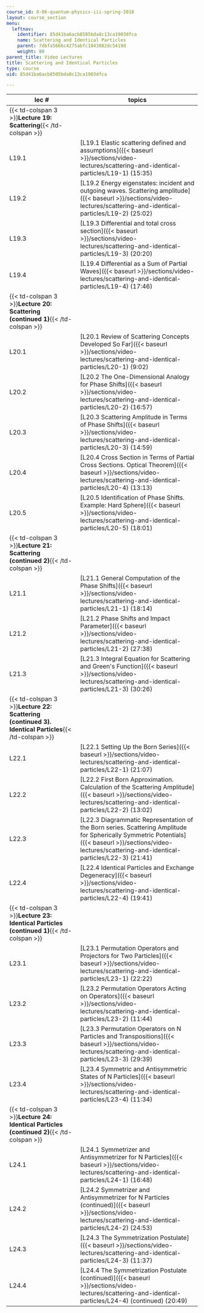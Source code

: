 ```yaml
---
course_id: 8-06-quantum-physics-iii-spring-2018
layout: course_section
menu:
  leftnav:
    identifier: 85d41ba6acb8505bda8c13ca1903dfca
    name: Scattering and Identical Particles
    parent: 7dbfa5666c4275abfc1043882dc5419d
    weight: 80
parent_title: Video Lectures
title: Scattering and Identical Particles
type: course
uid: 85d41ba6acb8505bda8c13ca1903dfca

---
```


  
| lec # | topics |
| --- | --- |
| {{< td-colspan 3 >}}**Lecture 19: Scattering**{{< /td-colspan >}} |||
| L19.1 | [L19.1 Elastic scattering defined and assumptions]({{< baseurl >}}/sections/video-lectures/scattering-and-identical-particles/L19-1) (15:35) |
| L19.2 | [L19.2 Energy eigenstates: incident and outgoing waves. Scattering amplitude]({{< baseurl >}}/sections/video-lectures/scattering-and-identical-particles/L19-2) (25:02) |
| L19.3 | [L19.3 Differential and total cross section]({{< baseurl >}}/sections/video-lectures/scattering-and-identical-particles/L19-3) (20:20) |
| L19.4 | [L19.4 Differential as a Sum of Partial Waves]({{< baseurl >}}/sections/video-lectures/scattering-and-identical-particles/L19-4) (17:46) |
| {{< td-colspan 3 >}}**Lecture 20: Scattering (continued 1)**{{< /td-colspan >}} |||
| L20.1 | [L20.1 Review of Scattering Concepts Developed So Far]({{< baseurl >}}/sections/video-lectures/scattering-and-identical-particles/L20-1) (9:02) |
| L20.2 | [L20.2 The One-Dimensional Analogy for Phase Shifts]({{< baseurl >}}/sections/video-lectures/scattering-and-identical-particles/L20-2) (16:57) |
| L20.3 | [L20.3 Scattering Amplitude in Terms of Phase Shifts]({{< baseurl >}}/sections/video-lectures/scattering-and-identical-particles/L20-3) (14:59) |
| L20.4 | [L20.4 Cross Section in Terms of Partial Cross Sections. Optical Theorem]({{< baseurl >}}/sections/video-lectures/scattering-and-identical-particles/L20-4) (13:13) |
| L20.5 | [L20.5 Identification of Phase Shifts. Example: Hard Sphere]({{< baseurl >}}/sections/video-lectures/scattering-and-identical-particles/L20-5) (18:01) |
| {{< td-colspan 3 >}}**Lecture 21: Scattering (continued 2)**{{< /td-colspan >}} |||
| L21.1 | [L21.1 General Computation of the Phase Shifts]({{< baseurl >}}/sections/video-lectures/scattering-and-identical-particles/L21-1) (18:14) |
| L21.2 | [L21.2 Phase Shifts and Impact Parameter]({{< baseurl >}}/sections/video-lectures/scattering-and-identical-particles/L21-2) (27:38) |
| L21.3 | [L21.3 Integral Equation for Scattering and Green's Function]({{< baseurl >}}/sections/video-lectures/scattering-and-identical-particles/L21-3) (30:26) |
| {{< td-colspan 3 >}}**Lecture 22: Scattering (continued 3). Identical Particles**{{< /td-colspan >}} |||
| L22.1 | [L22.1 Setting Up the Born Series]({{< baseurl >}}/sections/video-lectures/scattering-and-identical-particles/L22-1) (21:07) |
| L22.2 | [L22.2 First Born Approximation. Calculation of the Scattering Amplitude]({{< baseurl >}}/sections/video-lectures/scattering-and-identical-particles/L22-2) (13:02) |
| L22.3 | [L22.3 Diagrammatic Representation of the Born series. Scattering Amplitude for Spherically Symmetric Potentials]({{< baseurl >}}/sections/video-lectures/scattering-and-identical-particles/L22-3) (21:41) |
| L22.4 | [L22.4 Identical Particles and Exchange Degeneracy]({{< baseurl >}}/sections/video-lectures/scattering-and-identical-particles/L22-4) (19:41) |
| {{< td-colspan 3 >}}**Lecture 23: Identical Particles (continued 1)**{{< /td-colspan >}} |||
| L23.1 | [L23.1 Permutation Operators and Projectors for Two Particles]({{< baseurl >}}/sections/video-lectures/scattering-and-identical-particles/L23-1) (22:22) |
| L23.2 | [L23.2 Permutation Operators Acting on Operators]({{< baseurl >}}/sections/video-lectures/scattering-and-identical-particles/L23-2) (11:44) |
| L23.3 | [L23.3 Permutation Operators on N Particles and Transpositions]({{< baseurl >}}/sections/video-lectures/scattering-and-identical-particles/L23-3) (29:39) |
| L23.4 | [L23.4 Symmetric and Antisymmetric States of N Particles]({{< baseurl >}}/sections/video-lectures/scattering-and-identical-particles/L23-4) (11:34) |
| {{< td-colspan 3 >}}**Lecture 24: Identical Particles (continued 2)**{{< /td-colspan >}} |||
| L24.1 | [L24.1 Symmetrizer and Antisymmetrizer for N Particles]({{< baseurl >}}/sections/video-lectures/scattering-and-identical-particles/L24-1) (16:48) |
| L24.2 | [L24.2 Symmetrizer and Antisymmetrizer for N Particles (continued)]({{< baseurl >}}/sections/video-lectures/scattering-and-identical-particles/L24-2) (24:53) |
| L24.3 | [L24.3 The Symmetrization Postulate]({{< baseurl >}}/sections/video-lectures/scattering-and-identical-particles/L24-3) (11:37) |
| L24.4 | [L24.4 The Symmetrization Postulate (continued)]({{< baseurl >}}/sections/video-lectures/scattering-and-identical-particles/L24-4) (continued) (20:49)